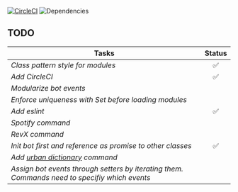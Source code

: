 [![CircleCI](https://circleci.com/gh/whatAboutJohn/wbj-discord-bot/tree/dev.svg?style=svg)](https://circleci.com/gh/whatAboutJohn/wbj-discord-bot/tree/dev)
![Dependencies](https://david-dm.org/whatAboutJohn/wbj-discord-bot.svg)
## TODO

| Tasks | Status |
--- | :---:
*Class pattern style for modules* | ✅
*Add CircleCI* | ✅
*Modularize bot events* |
*Enforce uniqueness with Set before loading modules* |
*Add eslint* | ✅
*Spotify command* |
*RevX command* |
*Init bot first and reference as promise to other classes* | ✅
*Add [urban dictionary](https://market.mashape.com/community/urban-dictionary) command* |
*Assign bot events through setters by iterating them. Commands need to specifiy which events* |
